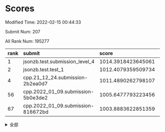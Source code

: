 # Scores

Modified Time: 2022-02-15 00:44:33

Submit Num: 207

All Rank Num: 195277

| rank |               submit               |       score        |       sigma        | pk_num |
| :--- | :--------------------------------- | :----------------- | :----------------- | :----- |
| 1    | jsonzb.test.submission_level_4     | 1014.3918423645061 | 0.8307237404818409 | 3776   |
| 2    | jsonzb.test.test_1                 | 1012.4079359509734 | 0.7842517063277729 | 3777   |
| 4    | cpp.21_12_24.submission-2b2ea0d7   | 1011.4890262798107 | 0.7905069028744663 | 3771   |
| 56   | cpp.2022_01_09.submission-5b0e3de2 | 1005.6477793223456 | 0.7208469866827988 | 3775   |
| 67   | cpp.2022_01_09.submission-816672bd | 1003.8883622851359 | 0.7159131823567944 | 3775   |


<details>
<summary>全部</summary>

| rank |                 submit                 |       score        |       sigma        | pk_num |
| :--- | :------------------------------------- | :----------------- | :----------------- | :----- |
| 1    | jsonzb.test.submission_level_4         | 1014.3918423645061 | 0.8307237404818409 | 3776   |
| 2    | jsonzb.test.test_1                     | 1012.4079359509734 | 0.7842517063277729 | 3777   |
| 3    | gobigger.level_3.submission_level_3_38 | 1011.8763113074866 | 0.788860954058116  | 3777   |
| 4    | cpp.21_12_24.submission-2b2ea0d7       | 1011.4890262798107 | 0.7905069028744663 | 3771   |
| 5    | gobigger.level_3.submission_level_3_4  | 1011.3707366365784 | 0.7930063979205412 | 3773   |
| 6    | gobigger.level_3.submission_level_3_37 | 1011.3689361421655 | 0.7606983748201444 | 3768   |
| 7    | gobigger.level_3.submission_level_3_14 | 1011.2263063729089 | 0.7971282974284746 | 3774   |
| 8    | gobigger.level_3.submission_level_3_47 | 1011.1858323416074 | 0.7415374654472318 | 3776   |
| 9    | gobigger.level_3.submission_level_3_27 | 1011.0565123301762 | 0.7658272141800104 | 3777   |
| 10   | gobigger.level_3.submission_level_3_49 | 1011.0267165452253 | 0.7980590668630382 | 3771   |
| 11   | gobigger.level_3.submission_level_3_7  | 1010.9030586772404 | 0.773074154782292  | 3771   |
| 12   | gobigger.level_3.submission_level_3_2  | 1010.8533023359313 | 0.7594982945787995 | 3771   |
| 13   | gobigger.level_3.submission_level_3_40 | 1010.5881623382818 | 0.7817921697801951 | 3779   |
| 14   | gobigger.level_3.submission_level_3_44 | 1010.5743552309016 | 0.7621424736775912 | 3778   |
| 15   | gobigger.level_3.submission_level_3_22 | 1010.5670883740341 | 0.7722406853998157 | 3771   |
| 16   | gobigger.level_3.submission_level_3_42 | 1010.5390454774549 | 0.7723308350437125 | 3775   |
| 17   | gobigger.level_3.submission_level_3_26 | 1010.4501493419147 | 0.7738423605439756 | 3777   |
| 18   | gobigger.level_3.submission_level_3_41 | 1010.3724537269541 | 0.7661180414984138 | 3779   |
| 19   | gobigger.level_3.submission_level_3_23 | 1010.1901949112392 | 0.7667723880790542 | 3770   |
| 20   | gobigger.level_3.submission_level_3_13 | 1010.1592854148762 | 0.7644009538335892 | 3774   |
| 21   | gobigger.level_3.submission_level_3_0  | 1010.1224323843318 | 0.7704271644413679 | 3774   |
| 22   | gobigger.level_3.submission_level_3_48 | 1010.0810889554538 | 0.7545016710604723 | 3776   |
| 23   | gobigger.level_3.submission_level_3_19 | 1010.0210944581202 | 0.7551437494312541 | 3773   |
| 24   | gobigger.level_3.submission_level_3_20 | 1010.0115504049427 | 0.7663737996555532 | 3777   |
| 25   | gobigger.level_3.submission_level_3_24 | 1009.9431154360401 | 0.7673456023362131 | 3768   |
| 26   | gobigger.level_3.submission_level_3_30 | 1009.8983377301545 | 0.7387745425757097 | 3777   |
| 27   | gobigger.level_3.submission_level_3_25 | 1009.8771281024282 | 0.74689787986324   | 3777   |
| 28   | gobigger.level_3.submission_level_3_5  | 1009.846891905387  | 0.7567799369765282 | 3775   |
| 29   | gobigger.level_3.submission_level_3_11 | 1009.8347815862415 | 0.745134328872132  | 3773   |
| 30   | gobigger.level_3.submission_level_3_8  | 1009.7248780727082 | 0.7575394959049327 | 3774   |
| 31   | gobigger.level_3.submission_level_3_36 | 1009.66899100967   | 0.7690432108668875 | 3774   |
| 32   | gobigger.level_3.submission_level_3_18 | 1009.5411622215706 | 0.754007871511351  | 3775   |
| 33   | gobigger.level_3.submission_level_3_28 | 1009.491687839856  | 0.754543249086835  | 3775   |
| 34   | gobigger.level_3.submission_level_3_45 | 1009.4796126892994 | 0.7503676570022262 | 3775   |
| 35   | gobigger.level_3.submission_level_3_32 | 1009.4600554719435 | 0.7356745708121103 | 3773   |
| 36   | gobigger.level_3.submission_level_3_16 | 1009.4013621246531 | 0.7464964371196761 | 3775   |
| 37   | gobigger.level_3.submission_level_3_46 | 1009.3831003584273 | 0.7540083058904156 | 3766   |
| 38   | gobigger.level_3.submission_level_3_21 | 1009.3634007414006 | 0.7404333280175844 | 3773   |
| 39   | gobigger.level_3.submission_level_3_34 | 1009.3390165720776 | 0.7598102079185516 | 3771   |
| 40   | gobigger.level_3.submission_level_3_12 | 1009.3181813282549 | 0.758751056314525  | 3776   |
| 41   | gobigger.level_3.submission_level_3_1  | 1009.2976080771889 | 0.7464123531929198 | 3774   |
| 42   | gobigger.level_3.submission_level_3_6  | 1009.2577889688114 | 0.7526117235365526 | 3776   |
| 43   | gobigger.level_3.submission_level_3_35 | 1009.2480753944525 | 0.7453811925358781 | 3778   |
| 44   | gobigger.level_3.submission_level_3_17 | 1009.2447573843889 | 0.7666118330793844 | 3775   |
| 45   | gobigger.level_3.submission_level_3_9  | 1009.1705013441116 | 0.7636751465822076 | 3771   |
| 46   | gobigger.level_3.submission_level_3_33 | 1009.1457906620028 | 0.7617158715021303 | 3772   |
| 47   | gobigger.level_3.submission_level_3_39 | 1009.1255951414132 | 0.7396439536907907 | 3775   |
| 48   | gobigger.level_3.submission_level_3_10 | 1008.8763914075822 | 0.737771910898785  | 3775   |
| 49   | gobigger.level_3.submission_level_3_15 | 1008.6078901186665 | 0.7294692942401138 | 3775   |
| 50   | gobigger.level_3.submission_level_3_29 | 1008.362487930183  | 0.7426699242475724 | 3772   |
| 51   | gobigger.level_3.submission_level_3_3  | 1008.1286598366548 | 0.7451427974786085 | 3777   |
| 52   | gobigger.level_3.submission_level_3_31 | 1008.0622254569845 | 0.7506717348769144 | 3768   |
| 53   | gobigger.level_3.submission_level_3_43 | 1007.6901484577606 | 0.7306785846202233 | 3771   |
| 54   | gobigger.level_1.submission_level_1_23 | 1006.2936105768329 | 0.7339100886820038 | 3774   |
| 55   | gobigger.level_1.submission_level_1_41 | 1005.6600593696801 | 0.7107116349414166 | 3770   |
| 56   | cpp.2022_01_09.submission-5b0e3de2     | 1005.6477793223456 | 0.7208469866827988 | 3775   |
| 57   | gobigger.level_1.submission_level_1_21 | 1004.8929140159099 | 0.717875048896629  | 3776   |
| 58   | gobigger.level_1.submission_level_1_22 | 1004.8533792956093 | 0.7008914800817684 | 3773   |
| 59   | gobigger.level_1.submission_level_1_45 | 1004.24517739613   | 0.714829714879007  | 3764   |
| 60   | gobigger.level_1.submission_level_1_13 | 1004.2199775741054 | 0.7119880931481378 | 3772   |
| 61   | gobigger.level_1.submission_level_1_35 | 1004.1700064724525 | 0.7128574799447324 | 3774   |
| 62   | gobigger.level_1.submission_level_1_19 | 1004.0996956069806 | 0.7205061453322362 | 3772   |
| 63   | gobigger.level_1.submission_level_1_11 | 1004.0912838407509 | 0.7101659820463267 | 3778   |
| 64   | gobigger.level_1.submission_level_1_29 | 1004.0649509120672 | 0.712543743925277  | 3775   |
| 65   | gobigger.level_1.submission_level_1_10 | 1003.9634332318211 | 0.709340630617637  | 3776   |
| 66   | gobigger.level_1.submission_level_1_44 | 1003.9036781077785 | 0.7197093871418313 | 3769   |
| 67   | cpp.2022_01_09.submission-816672bd     | 1003.8883622851359 | 0.7159131823567944 | 3775   |
| 68   | gobigger.level_1.submission_level_1_5  | 1003.8714323066343 | 0.7186783431202207 | 3774   |
| 69   | gobigger.level_1.submission_level_1_25 | 1003.6261825034521 | 0.72042707190217   | 3774   |
| 70   | gobigger.level_1.submission_level_1_3  | 1003.543206487778  | 0.7181298612977806 | 3773   |
| 71   | gobigger.level_1.submission_level_1_14 | 1003.5185680352204 | 0.7164522363670409 | 3772   |
| 72   | gobigger.level_1.submission_level_1_28 | 1003.510224469291  | 0.7183508587258743 | 3780   |
| 73   | gobigger.level_1.submission_level_1_6  | 1003.5011596314831 | 0.7127475809090835 | 3769   |
| 74   | gobigger.level_1.submission_level_1_8  | 1003.3411672844126 | 0.7244942741570781 | 3767   |
| 75   | gobigger.level_1.submission_level_1_48 | 1003.3202602939582 | 0.7192155848535747 | 3772   |
| 76   | gobigger.level_1.submission_level_1_17 | 1003.2787136060234 | 0.71479079915919   | 3775   |
| 77   | gobigger.level_1.submission_level_1_7  | 1003.2677879124225 | 0.705381638082132  | 3775   |
| 78   | gobigger.level_1.submission_level_1_16 | 1003.2272174843741 | 0.7190430392275271 | 3772   |
| 79   | gobigger.level_1.submission_level_1_33 | 1003.197694276124  | 0.7261006144588199 | 3775   |
| 80   | gobigger.level_1.submission_level_1_12 | 1003.1671823397245 | 0.7111866695227224 | 3778   |
| 81   | gobigger.level_1.submission_level_1_20 | 1003.1363062650711 | 0.7117203283368821 | 3773   |
| 82   | gobigger.level_1.submission_level_1_43 | 1003.0837910311544 | 0.7054911775595691 | 3772   |
| 83   | gobigger.level_1.submission_level_1_27 | 1003.0154173240313 | 0.7195250934467414 | 3774   |
| 84   | gobigger.level_1.submission_level_1_49 | 1002.9514993780982 | 0.7246628239444278 | 3780   |
| 85   | gobigger.level_1.submission_level_1_24 | 1002.8026922104638 | 0.7092682202279474 | 3773   |
| 86   | gobigger.level_1.submission_level_1_1  | 1002.7908734778015 | 0.713189505571643  | 3773   |
| 87   | gobigger.level_1.submission_level_1_34 | 1002.6492907969099 | 0.7150812470862241 | 3772   |
| 88   | gobigger.level_1.submission_level_1_31 | 1002.6202074520738 | 0.710055587200323  | 3776   |
| 89   | gobigger.level_1.submission_level_1_36 | 1002.5842298989593 | 0.7148622956726858 | 3772   |
| 90   | gobigger.level_1.submission_level_1_37 | 1002.5823535659292 | 0.7159378203329289 | 3773   |
| 91   | gobigger.level_1.submission_level_1_39 | 1002.51056457038   | 0.7187296277213249 | 3776   |
| 92   | gobigger.level_1.submission_level_1_0  | 1002.5037351574251 | 0.7005209528427204 | 3773   |
| 93   | gobigger.level_1.submission_level_1_18 | 1002.4533057570827 | 0.7147398756176879 | 3769   |
| 94   | gobigger.level_1.submission_level_1_15 | 1002.4097028534544 | 0.7109379700487308 | 3774   |
| 95   | gobigger.level_1.submission_level_1_26 | 1002.3698306333231 | 0.7122493888755083 | 3769   |
| 96   | gobigger.level_1.submission_level_1_9  | 1002.2858124215896 | 0.705690505364855  | 3767   |
| 97   | gobigger.level_1.submission_level_1_2  | 1002.2462875987743 | 0.7027245398535754 | 3772   |
| 98   | gobigger.level_1.submission_level_1_40 | 1002.2021964376038 | 0.7069602476113467 | 3776   |
| 99   | gobigger.level_1.submission_level_1_30 | 1002.1905275642479 | 0.7160265108526808 | 3770   |
| 100  | gobigger.level_1.submission_level_1_42 | 1002.1784585757201 | 0.7158038997097532 | 3774   |
| 101  | gobigger.level_1.submission_level_1_46 | 1002.1758667409492 | 0.7111610529728223 | 3773   |
| 102  | gobigger.level_1.submission_level_1_32 | 1002.167011153955  | 0.7133956181216122 | 3776   |
| 103  | gobigger.level_1.submission_level_1_38 | 1001.8067704795923 | 0.7070424899351626 | 3775   |
| 104  | gobigger.level_1.submission_level_1_47 | 1001.583541564968  | 0.7051553918264325 | 3771   |
| 105  | gobigger.level_1.submission_level_1_4  | 1001.3897748456027 | 0.7162162509046893 | 3773   |
| 106  | gobigger.random.submission_random_37   | 997.5371721731065  | 0.7064024555682568 | 3768   |
| 107  | gobigger.random.submission_random_35   | 997.5137078987685  | 0.7300039021069777 | 3772   |
| 108  | gobigger.random.submission_random_47   | 997.3066654001177  | 0.705685893755379  | 3769   |
| 109  | gobigger.random.submission_random_39   | 997.1683596403009  | 0.7120996074868823 | 3774   |
| 110  | gobigger.random.submission_random_28   | 997.1334883795366  | 0.7039176636824874 | 3772   |
| 111  | gobigger.random.submission_random_31   | 997.1005219856472  | 0.6984233717413585 | 3775   |
| 112  | gobigger.random.submission_random_13   | 996.9758309991922  | 0.7048757637655689 | 3774   |
| 113  | gobigger.random.submission_random_18   | 996.8218434606432  | 0.7157039633046105 | 3775   |
| 114  | gobigger.random.submission_random_21   | 996.7126931386601  | 0.6996556859533837 | 3772   |
| 115  | gobigger.random.submission_random_8    | 996.570860726552   | 0.7212293102360581 | 3776   |
| 116  | gobigger.random.submission_random_15   | 996.5645064904699  | 0.7081287823408742 | 3774   |
| 117  | gobigger.random.submission_random_29   | 996.5128811186173  | 0.7131070480629255 | 3774   |
| 118  | gobigger.random.submission_random_38   | 996.4907351200503  | 0.7055039415518237 | 3773   |
| 119  | gobigger.random.submission_random_14   | 996.479814483145   | 0.7278405439242989 | 3771   |
| 120  | gobigger.random.submission_random_17   | 996.472113831652   | 0.717302053159435  | 3774   |
| 121  | gobigger.random.submission_random_0    | 996.4433619554795  | 0.7160804121580935 | 3767   |
| 122  | gobigger.random.submission_random_2    | 996.4067725159824  | 0.7100383473378262 | 3773   |
| 123  | gobigger.random.submission_random_6    | 996.2983436343576  | 0.7133411409807883 | 3777   |
| 124  | gobigger.random.submission_random_48   | 996.2311967471818  | 0.7045655259309886 | 3773   |
| 125  | gobigger.random.submission_random_1    | 996.1112574585433  | 0.7086820567595707 | 3774   |
| 126  | gobigger.random.submission_random_12   | 996.1022416626842  | 0.7190573195677119 | 3774   |
| 127  | gobigger.random.submission_random_42   | 996.0867771109748  | 0.7143054982126865 | 3773   |
| 128  | gobigger.random.submission_random_26   | 996.0353095783624  | 0.7076896213640832 | 3773   |
| 129  | gobigger.random.submission_random_5    | 996.012323872866   | 0.7050387160142412 | 3771   |
| 130  | gobigger.random.submission_random_9    | 995.9880510740113  | 0.7042628153255404 | 3775   |
| 131  | gobigger.random.submission_random_45   | 995.8996038357526  | 0.7085575557944712 | 3772   |
| 132  | gobigger.random.submission_random_19   | 995.8453985356963  | 0.7107716053447055 | 3773   |
| 133  | gobigger.random.submission_random_33   | 995.8362466007796  | 0.710354926892535  | 3773   |
| 134  | gobigger.random.submission_random_46   | 995.8071342071853  | 0.7074004075761794 | 3771   |
| 135  | gobigger.random.submission_random_22   | 995.7913631756281  | 0.7157555675701799 | 3772   |
| 136  | gobigger.random.submission_random_30   | 995.7890499869094  | 0.7137101971299343 | 3776   |
| 137  | gobigger.random.submission_random_32   | 995.7847718217514  | 0.7186681001753508 | 3773   |
| 138  | gobigger.random.submission_random_27   | 995.7485067918734  | 0.7123400419649738 | 3773   |
| 139  | gobigger.random.submission_random_7    | 995.7350400340755  | 0.719647547612802  | 3774   |
| 140  | gobigger.random.submission_random_49   | 995.7056181888441  | 0.704651957596741  | 3776   |
| 141  | gobigger.random.submission_random_44   | 995.6880485610366  | 0.7309656251761693 | 3771   |
| 142  | gobigger.random.submission_random_3    | 995.6736002815015  | 0.7173469586001171 | 3770   |
| 143  | gobigger.random.submission_random_10   | 995.6712465809892  | 0.7160898530087626 | 3774   |
| 144  | gobigger.random.submission_random_11   | 995.6228177470724  | 0.6950361734480542 | 3775   |
| 145  | gobigger.random.submission_random_24   | 995.5755108930016  | 0.7242700560057889 | 3771   |
| 146  | gobigger.random.submission_random_16   | 995.5044510326604  | 0.7190333678762261 | 3778   |
| 147  | gobigger.random.submission_random_34   | 995.4727623211627  | 0.7190866994660217 | 3773   |
| 148  | gobigger.random.submission_random_23   | 995.4669145962054  | 0.7092938187660446 | 3778   |
| 149  | gobigger.random.submission_random_20   | 995.4257429468304  | 0.7219080544675152 | 3780   |
| 150  | gobigger.random.submission_random_41   | 995.3548315188792  | 0.7026706841056715 | 3775   |
| 151  | gobigger.random.submission_random_36   | 995.3385095435561  | 0.7067451623524532 | 3775   |
| 152  | gobigger.random.submission_random_4    | 995.2455896814633  | 0.7040446541566941 | 3768   |
| 153  | gobigger.random.submission_random_43   | 995.242421286305   | 0.7081193027436417 | 3773   |
| 154  | gobigger.random.submission_random_25   | 995.133350468401   | 0.7124843335122925 | 3771   |
| 155  | gobigger.level_2.submission_level_2_34 | 994.5749730832565  | 0.7345094242770944 | 3773   |
| 156  | gobigger.random.submission_random_40   | 994.5610590602204  | 0.7163217813074256 | 3775   |
| 157  | gobigger.level_2.submission_level_2_6  | 994.4519156039814  | 0.7150333843642265 | 3775   |
| 158  | gobigger.level_2.submission_level_2_46 | 993.6592807070181  | 0.7235553296898162 | 3773   |
| 159  | gobigger.level_2.submission_level_2_39 | 993.4897110513214  | 0.7287085382099752 | 3774   |
| 160  | gobigger.level_2.submission_level_2_48 | 993.4289591608936  | 0.7367237482255526 | 3776   |
| 161  | gobigger.level_2.submission_level_2_33 | 993.3966303926553  | 0.7446006794917949 | 3769   |
| 162  | gobigger.level_2.submission_level_2_38 | 993.3800941670346  | 0.7394003432162867 | 3773   |
| 163  | gobigger.level_2.submission_level_2_1  | 993.3485919229942  | 0.7362445613785317 | 3771   |
| 164  | gobigger.level_2.submission_level_2_37 | 993.1790912897435  | 0.7349852591626215 | 3775   |
| 165  | gobigger.level_2.submission_level_2_29 | 993.0416346718041  | 0.7556377975197591 | 3772   |
| 166  | gobigger.level_2.submission_level_2_23 | 992.8999744133098  | 0.7443216256510337 | 3772   |
| 167  | gobigger.level_2.submission_level_2_14 | 992.8861938184235  | 0.7260552594435408 | 3777   |
| 168  | gobigger.level_2.submission_level_2_35 | 992.8726753929916  | 0.761755512510759  | 3771   |
| 169  | gobigger.level_2.submission_level_2_3  | 992.7796937342689  | 0.7390057375200231 | 3769   |
| 170  | gobigger.level_2.submission_level_2_19 | 992.6880321258088  | 0.7351284285661989 | 3770   |
| 171  | gobigger.level_2.submission_level_2_27 | 992.6686418595099  | 0.7463547105630467 | 3774   |
| 172  | gobigger.level_2.submission_level_2_2  | 992.6337156345404  | 0.7476896835600743 | 3775   |
| 173  | gobigger.level_2.submission_level_2_26 | 992.6300469431756  | 0.7342978003665244 | 3773   |
| 174  | gobigger.level_2.submission_level_2_8  | 992.6220414830852  | 0.7258552357013334 | 3776   |
| 175  | gobigger.level_2.submission_level_2_15 | 992.6023224384626  | 0.7536759485182017 | 3771   |
| 176  | gobigger.level_2.submission_level_2_42 | 992.5270371632805  | 0.7603745218437318 | 3775   |
| 177  | gobigger.level_2.submission_level_2_36 | 992.3285581304101  | 0.7540842254535246 | 3778   |
| 178  | gobigger.level_2.submission_level_2_4  | 992.2925816019281  | 0.7548187357951771 | 3772   |
| 179  | gobigger.level_2.submission_level_2_21 | 992.1781135290162  | 0.735995530385309  | 3770   |
| 180  | gobigger.level_2.submission_level_2_16 | 992.1175072872172  | 0.7371201569763057 | 3769   |
| 181  | gobigger.level_2.submission_level_2_44 | 992.113253768946   | 0.7477422892259379 | 3771   |
| 182  | gobigger.level_2.submission_level_2_10 | 992.0962254858291  | 0.7491013655213749 | 3773   |
| 183  | gobigger.level_2.submission_level_2_5  | 991.8708447985557  | 0.7560855168691618 | 3769   |
| 184  | gobigger.level_2.submission_level_2_47 | 991.867074489694   | 0.7401193507858328 | 3773   |
| 185  | gobigger.level_2.submission_level_2_30 | 991.7949758307773  | 0.7542176309747223 | 3774   |
| 186  | gobigger.level_2.submission_level_2_20 | 991.6885265227775  | 0.7641776560046084 | 3775   |
| 187  | gobigger.level_2.submission_level_2_49 | 991.6858859299198  | 0.7488366157584674 | 3770   |
| 188  | gobigger.level_2.submission_level_2_9  | 991.667496151319   | 0.7481734423105894 | 3776   |
| 189  | gobigger.level_2.submission_level_2_0  | 991.6553807643697  | 0.7576340833480604 | 3781   |
| 190  | gobigger.level_2.submission_level_2_28 | 991.591223181369   | 0.7763208933582213 | 3778   |
| 191  | gobigger.level_2.submission_level_2_13 | 991.5905138833023  | 0.7934225881054419 | 3775   |
| 192  | gobigger.level_2.submission_level_2_43 | 991.4337970044639  | 0.7283267819861143 | 3773   |
| 193  | gobigger.level_2.submission_level_2_7  | 991.3649143974062  | 0.7451129077003469 | 3772   |
| 194  | gobigger.level_2.submission_level_2_24 | 991.3550186316372  | 0.7861627197337325 | 3773   |
| 195  | gobigger.level_2.submission_level_2_18 | 991.3230754507357  | 0.742167619053381  | 3775   |
| 196  | gobigger.level_2.submission_level_2_11 | 991.2474587685534  | 0.725190126110765  | 3776   |
| 197  | gobigger.level_2.submission_level_2_25 | 991.1643107631622  | 0.7677882363928257 | 3773   |
| 198  | gobigger.level_2.submission_level_2_40 | 991.1519095782728  | 0.7633610589812168 | 3771   |
| 199  | gobigger.level_2.submission_level_2_22 | 991.1337539712686  | 0.7434483168534148 | 3775   |
| 200  | gobigger.level_2.submission_level_2_31 | 990.9262228414422  | 0.767315773979752  | 3775   |
| 201  | gobigger.level_2.submission_level_2_45 | 990.5795786571058  | 0.7867890167785816 | 3776   |
| 202  | gobigger.level_2.submission_level_2_32 | 990.4782349200741  | 0.7474067448939322 | 3772   |
| 203  | gobigger.level_2.submission_level_2_12 | 990.41927037638    | 0.7448490872253579 | 3772   |
| 204  | gobigger.level_2.submission_level_2_17 | 989.9365956974422  | 0.7576067065169403 | 3776   |
| 205  | gobigger.level_2.submission_level_2_41 | 989.843955140807   | 0.775119403891695  | 3777   |
| 206  | gobigger.none.submission_none_0        | 977.3136722760686  | 1.4280183658685515 | 3775   |
| 207  | gobigger.none.submission_none_1        | 976.1835745603731  | 1.3678260708699652 | 3773   |

</details>